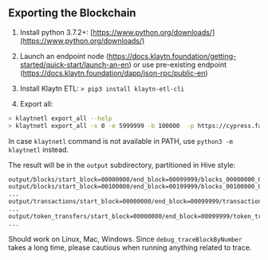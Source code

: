 ## Exporting the Blockchain

1. Install python 3.7.2+: [https://www.python.org/downloads/](https://www.python.org/downloads/)

1. Launch an endpoint node (https://docs.klaytn.foundation/getting-started/quick-start/launch-an-en) or use pre-existing endpoint (https://docs.klaytn.foundation/dapp/json-rpc/public-en)
 
1. Install Klaytn ETL: `> pip3 install klaytn-etl-cli`

1. Export all:

```bash
> klaytnetl export_all --help
> klaytnetl export_all -s 0 -e 5999999 -b 100000  -p https://cypress.fandom.finance/archive -o output
```
    
In case `klaytnetl` command is not available in PATH, use `python3 -m klaytnetl` instead.

The result will be in the `output` subdirectory, partitioned in Hive style:
```bash
output/blocks/start_block=00000000/end_block=00099999/blocks_00000000_00099999.csv
output/blocks/start_block=00100000/end_block=00199999/blocks_00100000_00199999.csv
...
output/transactions/start_block=00000000/end_block=00099999/transactions_00000000_00099999.csv
...
output/token_transfers/start_block=00000000/end_block=00099999/token_transfers_00000000_00099999.csv
...
```

Should work on Linux, Mac, Windows.
Since `debug_traceBlockByNumber` takes a long time, please cautious when running anything related to trace.
